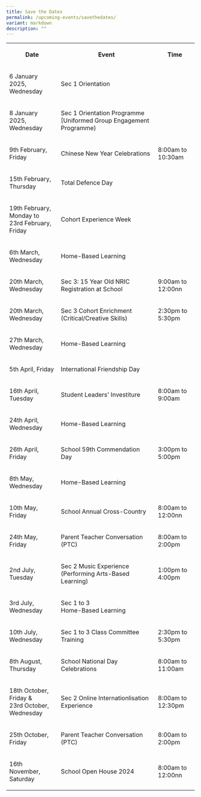 ```yaml
---
title: Save the Dates
permalink: /upcoming-events/savethedates/
variant: markdown
description: ""
---
```

<p></p>
<table style="minWidth: 75px">
<colgroup>
<col>
<col>
<col>
</colgroup>
<tbody>
<tr>
<th rowspan="1" colspan="1">
<p>Date</p>
</th>
<th rowspan="1" colspan="1">
<p>Event</p>
</th>
<th rowspan="1" colspan="1">
<p>Time</p>
</th>
</tr>
<tr>
<td rowspan="1" colspan="1">
<p>6 January 2025, Wednesday</p>
</td>
<td rowspan="1" colspan="1">
<p>Sec 1 Orientation</p>
</td>
<td rowspan="1" colspan="1">
<p></p>
</td>
</tr>
<tr>
<td rowspan="1" colspan="1">
<p>8 January 2025, Wednesday</p>
</td>
<td rowspan="1" colspan="1">
<p>Sec 1 Orientation Programme [Uniformed Group Engagement Programme)</p>
</td>
<td rowspan="1" colspan="1">
<p></p>
</td>
</tr>
<tr>
<td rowspan="1" colspan="1">
<p>9th February, Friday</p>
</td>
<td rowspan="1" colspan="1">
<p>Chinese New Year Celebrations</p>
</td>
<td rowspan="1" colspan="1">
<p>8:00am to 10:30am</p>
</td>
</tr>
<tr>
<td rowspan="1" colspan="1">
<p>15th February, Thursday</p>
</td>
<td rowspan="1" colspan="1">
<p>Total Defence Day</p>
</td>
<td rowspan="1" colspan="1">
<p></p>
</td>
</tr>
<tr>
<td rowspan="1" colspan="1">
<p>19th February, Monday to
<br>23rd February, Friday</p>
</td>
<td rowspan="1" colspan="1">
<p>Cohort Experience Week</p>
</td>
<td rowspan="1" colspan="1">
<p></p>
</td>
</tr>
<tr>
<td rowspan="1" colspan="1">
<p>6th March, Wednesday</p>
</td>
<td rowspan="1" colspan="1">
<p>Home-Based Learning</p>
</td>
<td rowspan="1" colspan="1">
<p></p>
</td>
</tr>
<tr>
<td rowspan="1" colspan="1">
<p>20th March, Wednesday</p>
</td>
<td rowspan="1" colspan="1">
<p>Sec 3: 15 Year Old NRIC Registration at School</p>
</td>
<td rowspan="1" colspan="1">
<p>9:00am to 12:00nn</p>
</td>
</tr>
<tr>
<td rowspan="1" colspan="1">
<p>20th March, Wednesday</p>
</td>
<td rowspan="1" colspan="1">
<p>Sec 3 Cohort Enrichment (Critical/Creative Skills)</p>
</td>
<td rowspan="1" colspan="1">
<p>2:30pm to 5:30pm</p>
</td>
</tr>
<tr>
<td rowspan="1" colspan="1">
<p>27th March, Wednesday</p>
</td>
<td rowspan="1" colspan="1">
<p>Home-Based Learning</p>
</td>
<td rowspan="1" colspan="1">
<p></p>
</td>
</tr>
<tr>
<td rowspan="1" colspan="1">
<p>5th April, Friday</p>
</td>
<td rowspan="1" colspan="1">
<p>International Friendship Day</p>
</td>
<td rowspan="1" colspan="1">
<p></p>
</td>
</tr>
<tr>
<td rowspan="1" colspan="1">
<p>16th April, Tuesday</p>
</td>
<td rowspan="1" colspan="1">
<p>Student Leaders' Investiture</p>
</td>
<td rowspan="1" colspan="1">
<p>8:00am to 9:00am</p>
</td>
</tr>
<tr>
<td rowspan="1" colspan="1">
<p>24th April, Wednesday</p>
</td>
<td rowspan="1" colspan="1">
<p>Home-Based Learning</p>
</td>
<td rowspan="1" colspan="1">
<p></p>
</td>
</tr>
<tr>
<td rowspan="1" colspan="1">
<p>26th April, Friday</p>
</td>
<td rowspan="1" colspan="1">
<p>School 59th Commendation Day</p>
</td>
<td rowspan="1" colspan="1">
<p>3:00pm to 5:00pm</p>
</td>
</tr>
<tr>
<td rowspan="1" colspan="1">
<p>8th May, Wednesday</p>
</td>
<td rowspan="1" colspan="1">
<p>Home-Based Learning</p>
</td>
<td rowspan="1" colspan="1">
<p></p>
</td>
</tr>
<tr>
<td rowspan="1" colspan="1">
<p>10th May, Friday</p>
</td>
<td rowspan="1" colspan="1">
<p>School Annual Cross-Country</p>
</td>
<td rowspan="1" colspan="1">
<p>8:00am to 12:00nn</p>
</td>
</tr>
<tr>
<td rowspan="1" colspan="1">
<p>24th May, Friday</p>
</td>
<td rowspan="1" colspan="1">
<p>Parent Teacher Conversation (PTC)</p>
</td>
<td rowspan="1" colspan="1">
<p>8:00am to 2:00pm</p>
</td>
</tr>
<tr>
<td rowspan="1" colspan="1">
<p>2nd July, Tuesday</p>
</td>
<td rowspan="1" colspan="1">
<p>Sec 2 Music Experience (Performing Arts-Based Learning)</p>
</td>
<td rowspan="1" colspan="1">
<p>1:00pm to 4:00pm</p>
</td>
</tr>
<tr>
<td rowspan="1" colspan="1">
<p>3rd July, Wednesday</p>
</td>
<td rowspan="1" colspan="1">
<p>Sec 1 to 3
<br>Home-Based Learning</p>
</td>
<td rowspan="1" colspan="1">
<p></p>
</td>
</tr>
<tr>
<td rowspan="1" colspan="1">
<p>10th July, Wednesday</p>
</td>
<td rowspan="1" colspan="1">
<p>Sec 1 to 3 Class Committee Training</p>
</td>
<td rowspan="1" colspan="1">
<p>2:30pm to 5:30pm</p>
</td>
</tr>
<tr>
<td rowspan="1" colspan="1">
<p>8th August, Thursday</p>
</td>
<td rowspan="1" colspan="1">
<p>School National Day Celebrations</p>
</td>
<td rowspan="1" colspan="1">
<p>8:00am to 11:00am</p>
</td>
</tr>
<tr>
<td rowspan="1" colspan="1">
<p>18th October, Friday &amp;
<br>23rd October, Wednesday</p>
</td>
<td rowspan="1" colspan="1">
<p>Sec 2 Online Internationlisation Experience</p>
</td>
<td rowspan="1" colspan="1">
<p>8:00am to 12:30pm</p>
</td>
</tr>
<tr>
<td rowspan="1" colspan="1">
<p>25th October, Friday</p>
</td>
<td rowspan="1" colspan="1">
<p>Parent Teacher Conversation (PTC)</p>
</td>
<td rowspan="1" colspan="1">
<p>8:00am to 2:00pm</p>
</td>
</tr>
<tr>
<td rowspan="1" colspan="1">
<p>16th November, Saturday</p>
</td>
<td rowspan="1" colspan="1">
<p>School Open House 2024</p>
</td>
<td rowspan="1" colspan="1">
<p>8:00am to 12:00nn</p>
</td>
</tr>
</tbody>
</table>
<p></p>
